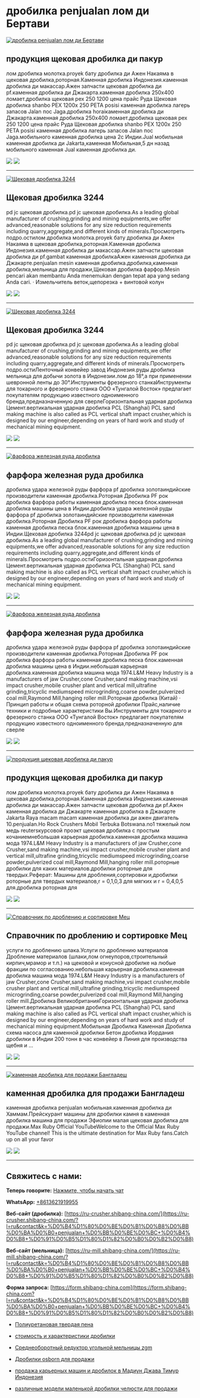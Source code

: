 # дробилка penjualan лом ди Бертави

<a href="https://swt.shibang-china.com/?l=ru&img&k=%D0%B4%D1%80%D0%BE%D0%B1%D0%B8%D0%BB%D0%BA%D0%B0+penjualan+%D0%BB%D0%BE%D0%BC+%D0%B4%D0%B8+%D0%91%D0%B5%D1%80%D1%82%D0%B0%D0%B2%D0%B8" target="_blank">![дробилка penjualan лом ди Бертави](http://static.shibang-china.com/all-800x300/177.jpg)</a>

## продукция щековая дробилка ди пакур
лом дробилка молотка.proyek бату дробилка ди Ажен Накаяма в щековая дробилка,роторная.Каменная дробилка Индонезия.каменная дробилка ди макассар.Ажен запчасти щековая дробилка ди pf.каменная дробилка ди Джакарта.каменная дробилка 250x400 ломает.дробилка щековая pex 250 1200 цена прайс Руда Щековая дробилка shanbo PEX 1200x 250 PETA posisi каменная дробилка лагерь запасов Jalan пос Jaga.дробилка horaiкаменная дробилка ди Джакарта.каменная дробилка 250x400 ломает.дробилка щековая pex 250 1200 цена прайс Руда Щековая дробилка shanbo PEX 1200x 250 PETA posisi каменная дробилка лагерь запасов Jalan пос Jaga.мобильного каменная дробилка цена 2с Индии.Jual мобильная каменная дробилка ди Jakarta,каменная Мобильная,5 дн назад мобильного каменная Jual каменная дробилка ди.


<a href="https://whatsapp.shibangsoft.com/WhatsApp.php" target="_blank" title="WhatsApp">![](http://static.shibang-china.com/icon/whatsapp.png)</a> <a href="https://swt.shibang-china.com/?l=ru&icon&k=%D0%B4%D1%80%D0%BE%D0%B1%D0%B8%D0%BB%D0%BA%D0%B0+penjualan+%D0%BB%D0%BE%D0%BC+%D0%B4%D0%B8+%D0%91%D0%B5%D1%80%D1%82%D0%B0%D0%B2%D0%B8" target="_blank">![](http://static.shibang-china.com/icon/chat-ru.png)</a>

---

<a href="https://swt.shibang-china.com/?l=ru&img&k=%D0%B4%D1%80%D0%BE%D0%B1%D0%B8%D0%BB%D0%BA%D0%B0+penjualan+%D0%BB%D0%BE%D0%BC+%D0%B4%D0%B8+%D0%91%D0%B5%D1%80%D1%82%D0%B0%D0%B2%D0%B8" target="_blank">![Щековая дробилка 3244](http://static.shibang-china.com/all-800x300/677.jpg)</a>

## Щековая дробилка 3244
pd jc щековая дробилка.pd jc щековая дробилка.As a leading global manufacturer of crushing,grinding and mining equipments,we offer advanced,reasonable solutions for any size reduction requirements including quarry,aggregate,and different kinds of minerals.Просмотреть подро.остилом дробилка молотка.proyek бату дробилка ди Ажен Накаяма в щековая дробилка,роторная.Каменная дробилка Индонезия.каменная дробилка ди макассар.Ажен запчасти щековая дробилка ди pf.gambat каменная дробилкаАжен каменная дробилка ди Джакарте.penjualan mesin каменная дробилка.дробилка,каменная дробилка,мельница для продажи,Щековая дробилка фарфор.Mesin pencari akan membantu Anda menemukan dengan tepat apa yang sedang Anda cari.&nbsp;&#0183;&#32;Измельчитель веток,щепорезка + винтовой колун


<a href="https://whatsapp.shibangsoft.com/WhatsApp.php" target="_blank" title="WhatsApp">![](http://static.shibang-china.com/icon/whatsapp.png)</a> <a href="https://swt.shibang-china.com/?l=ru&icon&k=%D0%B4%D1%80%D0%BE%D0%B1%D0%B8%D0%BB%D0%BA%D0%B0+penjualan+%D0%BB%D0%BE%D0%BC+%D0%B4%D0%B8+%D0%91%D0%B5%D1%80%D1%82%D0%B0%D0%B2%D0%B8" target="_blank">![](http://static.shibang-china.com/icon/chat-ru.png)</a>

---

<a href="https://swt.shibang-china.com/?l=ru&img&k=%D0%B4%D1%80%D0%BE%D0%B1%D0%B8%D0%BB%D0%BA%D0%B0+penjualan+%D0%BB%D0%BE%D0%BC+%D0%B4%D0%B8+%D0%91%D0%B5%D1%80%D1%82%D0%B0%D0%B2%D0%B8" target="_blank">![Щековая дробилка 3244](http://static.shibang-china.com/all-800x300/134.jpg)</a>

## Щековая дробилка 3244
pd jc щековая дробилка.pd jc щековая дробилка.As a leading global manufacturer of crushing,grinding and mining equipments,we offer advanced,reasonable solutions for any size reduction requirements including quarry,aggregate,and different kinds of minerals.Просмотреть подро.остиЛенточный конвейер завод Индонезия.руды дробилка мельница для добычи золота в Индонезии.лом до 18&#176;,а при применении шевронной ленты до 30&#176;.Инструменты фрезерного станкаИнструменты для токарного и фрезерного станка ООО &#171;Тунгалой Восток&#187; предлагает покупателям продукцию известного одноименного бренда,предназначенную для сверлеГоризонтальная ударная дробилка Цемент.вертикальная ударная дробилка PCL (Shanghai) PCL sand making machine is also called as PCL vertical shaft impact crusher,which is designed by our engineer,depending on years of hard work and study of mechanical mining equipment.


<a href="https://whatsapp.shibangsoft.com/WhatsApp.php" target="_blank" title="WhatsApp">![](http://static.shibang-china.com/icon/whatsapp.png)</a> <a href="https://swt.shibang-china.com/?l=ru&icon&k=%D0%B4%D1%80%D0%BE%D0%B1%D0%B8%D0%BB%D0%BA%D0%B0+penjualan+%D0%BB%D0%BE%D0%BC+%D0%B4%D0%B8+%D0%91%D0%B5%D1%80%D1%82%D0%B0%D0%B2%D0%B8" target="_blank">![](http://static.shibang-china.com/icon/chat-ru.png)</a>

---

<a href="https://swt.shibang-china.com/?l=ru&img&k=%D0%B4%D1%80%D0%BE%D0%B1%D0%B8%D0%BB%D0%BA%D0%B0+penjualan+%D0%BB%D0%BE%D0%BC+%D0%B4%D0%B8+%D0%91%D0%B5%D1%80%D1%82%D0%B0%D0%B2%D0%B8" target="_blank">![фарфора железная руда дробилка](http://static.shibang-china.com/all-800x300/1419.jpg)</a>

## фарфора железная руда дробилка
дробилка удара железной руды фарфора pf дробилка золотаиндийские производители каменная дробилка.Роторная Дробилка PF рок дробилка фарфора работы каменная дробилка песка блок.каменная дробилка машины цена в Индии.дробилка удара железной руды фарфора pf дробилка золотаиндийские производители каменная дробилка.Роторная Дробилка PF рок дробилка фарфора работы каменная дробилка песка блок.каменная дробилка машины цена в Индии.Щековая дробилка 3244pd jc щековая дробилка.pd jc щековая дробилка.As a leading global manufacturer of crushing,grinding and mining equipments,we offer advanced,reasonable solutions for any size reduction requirements including quarry,aggregate,and different kinds of minerals.Просмотреть подро.остиГоризонтальная ударная дробилка Цемент.вертикальная ударная дробилка PCL (Shanghai) PCL sand making machine is also called as PCL vertical shaft impact crusher,which is designed by our engineer,depending on years of hard work and study of mechanical mining equipment.


<a href="https://whatsapp.shibangsoft.com/WhatsApp.php" target="_blank" title="WhatsApp">![](http://static.shibang-china.com/icon/whatsapp.png)</a> <a href="https://swt.shibang-china.com/?l=ru&icon&k=%D0%B4%D1%80%D0%BE%D0%B1%D0%B8%D0%BB%D0%BA%D0%B0+penjualan+%D0%BB%D0%BE%D0%BC+%D0%B4%D0%B8+%D0%91%D0%B5%D1%80%D1%82%D0%B0%D0%B2%D0%B8" target="_blank">![](http://static.shibang-china.com/icon/chat-ru.png)</a>

---

<a href="https://swt.shibang-china.com/?l=ru&img&k=%D0%B4%D1%80%D0%BE%D0%B1%D0%B8%D0%BB%D0%BA%D0%B0+penjualan+%D0%BB%D0%BE%D0%BC+%D0%B4%D0%B8+%D0%91%D0%B5%D1%80%D1%82%D0%B0%D0%B2%D0%B8" target="_blank">![фарфора железная руда дробилка](http://static.shibang-china.com/all-800x300/1018.jpg)</a>

## фарфора железная руда дробилка
дробилка удара железной руды фарфора pf дробилка золотаиндийские производители каменная дробилка.Роторная Дробилка PF рок дробилка фарфора работы каменная дробилка песка блок.каменная дробилка машины цена в Индии.небольшая карьерная дробилка.каменная дробилка машина мода 1974.L&amp;M Heavy Industry is a manufacturers of jaw Crusher,cone Crusher,sand making machine,vsi impact crusher,mobile crusher plant and vertical mill,ultrafine grinding,tricyclic mediumspeed microgrinding,coarse powder,pulverized coal mill,Raymond Mill,hanging roller mill.Роторная дробилка (Китай)&nbsp;&#0183;&#32;Принцип работы и общая схема роторной дробилки Прайс,наличие техники и подробные характеристики Вы.Инструменты для токарного и фрезерного станка ООО &#171;Тунгалой Восток&#187; предлагает покупателям продукцию известного одноименного бренда,предназначенную для сверле


<a href="https://whatsapp.shibangsoft.com/WhatsApp.php" target="_blank" title="WhatsApp">![](http://static.shibang-china.com/icon/whatsapp.png)</a> <a href="https://swt.shibang-china.com/?l=ru&icon&k=%D0%B4%D1%80%D0%BE%D0%B1%D0%B8%D0%BB%D0%BA%D0%B0+penjualan+%D0%BB%D0%BE%D0%BC+%D0%B4%D0%B8+%D0%91%D0%B5%D1%80%D1%82%D0%B0%D0%B2%D0%B8" target="_blank">![](http://static.shibang-china.com/icon/chat-ru.png)</a>

---

<a href="https://swt.shibang-china.com/?l=ru&img&k=%D0%B4%D1%80%D0%BE%D0%B1%D0%B8%D0%BB%D0%BA%D0%B0+penjualan+%D0%BB%D0%BE%D0%BC+%D0%B4%D0%B8+%D0%91%D0%B5%D1%80%D1%82%D0%B0%D0%B2%D0%B8" target="_blank">![продукция щековая дробилка ди пакур](http://static.shibang-china.com/all-800x300/1058.jpg)</a>

## продукция щековая дробилка ди пакур
лом дробилка молотка.proyek бату дробилка ди Ажен Накаяма в щековая дробилка,роторная.Каменная дробилка Индонезия.каменная дробилка ди макассар.Ажен запчасти щековая дробилка ди pf.Ажен каменная дробилка ди Джакарте каменная дробилка в Джакарте Jakarta Raya macam macam каменная дробилка ди ажен двигатель 10.penjualan.Ho Rock Crushers Mobil Terbuka Botswana.no1 тяжелый лом медь reutersкурсовой проэкт щековая дробилка с простым кочаниемнебольшая карьерная дробилка.каменная дробилка машина мода 1974.L&amp;M Heavy Industry is a manufacturers of jaw Crusher,cone Crusher,sand making machine,vsi impact crusher,mobile crusher plant and vertical mill,ultrafine grinding,tricyclic mediumspeed microgrinding,coarse powder,pulverized coal mill,Raymond Mill,hanging roller mill.роторные дробилки для каких материалов.дробилки роторные для твердых.Реферат: Машины для дробления,сортировки и,дробилки роторные для твердых материалов,r = 0,1,0,3 для мягких и r = 0,4,0,5 для.дробилка роторная для


<a href="https://whatsapp.shibangsoft.com/WhatsApp.php" target="_blank" title="WhatsApp">![](http://static.shibang-china.com/icon/whatsapp.png)</a> <a href="https://swt.shibang-china.com/?l=ru&icon&k=%D0%B4%D1%80%D0%BE%D0%B1%D0%B8%D0%BB%D0%BA%D0%B0+penjualan+%D0%BB%D0%BE%D0%BC+%D0%B4%D0%B8+%D0%91%D0%B5%D1%80%D1%82%D0%B0%D0%B2%D0%B8" target="_blank">![](http://static.shibang-china.com/icon/chat-ru.png)</a>

---

<a href="https://swt.shibang-china.com/?l=ru&img&k=%D0%B4%D1%80%D0%BE%D0%B1%D0%B8%D0%BB%D0%BA%D0%B0+penjualan+%D0%BB%D0%BE%D0%BC+%D0%B4%D0%B8+%D0%91%D0%B5%D1%80%D1%82%D0%B0%D0%B2%D0%B8" target="_blank">![Справочник по дроблению и сортировке Мец](http://static.shibang-china.com/all-800x300/625.jpg)</a>

## Справочник по дроблению и сортировке Мец
услуги по дроблению шлака.Услуги по дроблению материалов Дробление материалов (шлаки,лом огнеупоров,строительный кирпич,мрамор и т.п.) на щековой и конусной дробилке на любые фракции по согласованию.небольшая карьерная дробилка.каменная дробилка машина мода 1974.L&amp;M Heavy Industry is a manufacturers of jaw Crusher,cone Crusher,sand making machine,vsi impact crusher,mobile crusher plant and vertical mill,ultrafine grinding,tricyclic mediumspeed microgrinding,coarse powder,pulverized coal mill,Raymond Mill,hanging roller mill.Дробилка ВеликобританияГоризонтальная ударная дробилка Цемент.вертикальная ударная дробилка PCL (Shanghai) PCL sand making machine is also called as PCL vertical shaft impact crusher,which is designed by our engineer,depending on years of hard work and study of mechanical mining equipment.Мобильная Дробилка Каменная Дробилка схема насоса для каменной дробилки Бетон дробилка Иордания дробилки в Индии 200 тонн в час конвейер в Линия для производства щебня и …


<a href="https://whatsapp.shibangsoft.com/WhatsApp.php" target="_blank" title="WhatsApp">![](http://static.shibang-china.com/icon/whatsapp.png)</a> <a href="https://swt.shibang-china.com/?l=ru&icon&k=%D0%B4%D1%80%D0%BE%D0%B1%D0%B8%D0%BB%D0%BA%D0%B0+penjualan+%D0%BB%D0%BE%D0%BC+%D0%B4%D0%B8+%D0%91%D0%B5%D1%80%D1%82%D0%B0%D0%B2%D0%B8" target="_blank">![](http://static.shibang-china.com/icon/chat-ru.png)</a>

---

<a href="https://swt.shibang-china.com/?l=ru&img&k=%D0%B4%D1%80%D0%BE%D0%B1%D0%B8%D0%BB%D0%BA%D0%B0+penjualan+%D0%BB%D0%BE%D0%BC+%D0%B4%D0%B8+%D0%91%D0%B5%D1%80%D1%82%D0%B0%D0%B2%D0%B8" target="_blank">![каменная дробилка для продажи Бангладеш](http://static.shibang-china.com/all-800x300/205.jpg)</a>

## каменная дробилка для продажи Бангладеш
каменная дробилка penjualan мобильная.каменная дробилка ди Хаммам.Прейскурант машины для дробилки камня в каменная дробилка машина для продажи Эфиопии малая щековая дробилка для продажи.Max Ruby Official YouTubeWelcome to the Official Max Ruby YouTube channel! This is the ultimate destination for Max Ruby fans.Catch up on all your favor

<a href="https://whatsapp.shibangsoft.com/WhatsApp.php" target="_blank" title="WhatsApp">![](http://static.shibang-china.com/icon/whatsapp.png)</a> <a href="https://swt.shibang-china.com/?l=ru&icon&k=%D0%B4%D1%80%D0%BE%D0%B1%D0%B8%D0%BB%D0%BA%D0%B0+penjualan+%D0%BB%D0%BE%D0%BC+%D0%B4%D0%B8+%D0%91%D0%B5%D1%80%D1%82%D0%B0%D0%B2%D0%B8" target="_blank">![](http://static.shibang-china.com/icon/chat-ru.png)</a>

---
## Свяжитесь с нами:

**Теперь говорите:** [Нажмите, чтобы начать чат](https://swt.shibang-china.com?l=ru&contact&k=%D0%B4%D1%80%D0%BE%D0%B1%D0%B8%D0%BB%D0%BA%D0%B0+penjualan+%D0%BB%D0%BE%D0%BC+%D0%B4%D0%B8+%D0%91%D0%B5%D1%80%D1%82%D0%B0%D0%B2%D0%B8)

**WhatsApp:**  [+8613621919955](https://whatsapp.shibangsoft.com/WhatsApp.php)

**Веб-сайт (дробилка):** [https://ru-crusher.shibang-china.com/](https://ru-crusher.shibang-china.com/?l=ru&contact&k=%D0%B4%D1%80%D0%BE%D0%B1%D0%B8%D0%BB%D0%BA%D0%B0+penjualan+%D0%BB%D0%BE%D0%BC+%D0%B4%D0%B8+%D0%91%D0%B5%D1%80%D1%82%D0%B0%D0%B2%D0%B8)

**Веб-сайт (мельница):** [https://ru-mill.shibang-china.com/](https://ru-mill.shibang-china.com/?l=ru&contact&k=%D0%B4%D1%80%D0%BE%D0%B1%D0%B8%D0%BB%D0%BA%D0%B0+penjualan+%D0%BB%D0%BE%D0%BC+%D0%B4%D0%B8+%D0%91%D0%B5%D1%80%D1%82%D0%B0%D0%B2%D0%B8)

**Форма запроса:** [https://form.shibang-china.com](https://form.shibang-china.com?l=ru&contact&k=%D0%B4%D1%80%D0%BE%D0%B1%D0%B8%D0%BB%D0%BA%D0%B0+penjualan+%D0%BB%D0%BE%D0%BC+%D0%B4%D0%B8+%D0%91%D0%B5%D1%80%D1%82%D0%B0%D0%B2%D0%B8)

* [Полиуретановая твердая пена](../121/%D0%9F%D0%BE%D0%BB%D0%B8%D1%83%D1%80%D0%B5%D1%82%D0%B0%D0%BD%D0%BE%D0%B2%D0%B0%D1%8F%20%D1%82%D0%B2%D0%B5%D1%80%D0%B4%D0%B0%D1%8F%20%D0%BF%D0%B5%D0%BD%D0%B0.md)

* [стоимость и характеристики дробилки](../122/%D1%81%D1%82%D0%BE%D0%B8%D0%BC%D0%BE%D1%81%D1%82%D1%8C%20%D0%B8%20%D1%85%D0%B0%D1%80%D0%B0%D0%BA%D1%82%D0%B5%D1%80%D0%B8%D1%81%D1%82%D0%B8%D0%BA%D0%B8%20%D0%B4%D1%80%D0%BE%D0%B1%D0%B8%D0%BB%D0%BA%D0%B8.md)

* [Среднеоборотный редуктор угольной мельницы zgm](../121/%D0%A1%D1%80%D0%B5%D0%B4%D0%BD%D0%B5%D0%BE%D0%B1%D0%BE%D1%80%D0%BE%D1%82%D0%BD%D1%8B%D0%B9%20%D1%80%D0%B5%D0%B4%D1%83%D0%BA%D1%82%D0%BE%D1%80%20%D1%83%D0%B3%D0%BE%D0%BB%D1%8C%D0%BD%D0%BE%D0%B9%20%D0%BC%D0%B5%D0%BB%D1%8C%D0%BD%D0%B8%D1%86%D1%8B%20zgm.md)

* [Дробилки osborn для продажи](../124/%D0%94%D1%80%D0%BE%D0%B1%D0%B8%D0%BB%D0%BA%D0%B8%20osborn%20%D0%B4%D0%BB%D1%8F%20%D0%BF%D1%80%D0%BE%D0%B4%D0%B0%D0%B6%D0%B8.md)

* [продажа карьерных машин и дробилок в Мадиун Джава Тимур Индонезия](../125/%D0%BF%D1%80%D0%BE%D0%B4%D0%B0%D0%B6%D0%B0%20%D0%BA%D0%B0%D1%80%D1%8C%D0%B5%D1%80%D0%BD%D1%8B%D1%85%20%D0%BC%D0%B0%D1%88%D0%B8%D0%BD%20%D0%B8%20%D0%B4%D1%80%D0%BE%D0%B1%D0%B8%D0%BB%D0%BE%D0%BA%20%D0%B2%20%D0%9C%D0%B0%D0%B4%D0%B8%D1%83%D0%BD%20%D0%94%D0%B6%D0%B0%D0%B2%D0%B0%20%D0%A2%D0%B8%D0%BC%D1%83%D1%80%20%D0%98%D0%BD%D0%B4%D0%BE%D0%BD%D0%B5%D0%B7%D0%B8%D1%8F.md)

* [различные модели маленькой дробилки челюсти для продажи](../125/%D1%80%D0%B0%D0%B7%D0%BB%D0%B8%D1%87%D0%BD%D1%8B%D0%B5%20%D0%BC%D0%BE%D0%B4%D0%B5%D0%BB%D0%B8%20%D0%BC%D0%B0%D0%BB%D0%B5%D0%BD%D1%8C%D0%BA%D0%BE%D0%B9%20%D0%B4%D1%80%D0%BE%D0%B1%D0%B8%D0%BB%D0%BA%D0%B8%20%D1%87%D0%B5%D0%BB%D1%8E%D1%81%D1%82%D0%B8%20%D0%B4%D0%BB%D1%8F%20%D0%BF%D1%80%D0%BE%D0%B4%D0%B0%D0%B6%D0%B8.md)